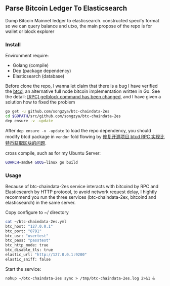## Parse Bitcoin Ledger To Elasticsearch
Dump Bitcoin Mainnet ledger to elasticsearch. constructed specify format so we can query balance and utxo, the main propose of the repo is for wallet or block explorer
### Install
Environment require:
- Golang (compile)
- Dep (package dependency)
- Elasticsearch (database)

Before clone the repo, I wanna let claim that there is a bug I have verified the [btcd](https://github.com/btcsuite/btcd), an alternative full node bitcoin implementation written in Go. See the detail: [[RPC] getblock command has been changed](https://github.com/btcsuite/btcd/issues/1096), and I have given a solution how to fixed the problem

```bash
go get -u github.com/songzya/btc-chaindata-2es
cd $GOPATH/src/github.com/songzya/btc-chaindata-2es
dep ensure -v -update
```
After ```dep ensure -v -update``` to load the repo dependency, you should modify btcd package in ```vendor``` fold flowing by [修复开源项目 btcd RPC 实现比特币获取区块的问题](https://huangwenwei.com/blogs/fix-verbocity-in-getblock-command-for-btcd).

cross compile, such as for my Ubuntu Server:
```bash
GOARCH=amd64 GOOS=linux go build
```
### Usage
Because of btc-chaindata-2es service interacts with bitcoind by RPC and Elasticsearch by HTTP protocol, to avoid network request delay, I hightly recommend you run the three services (btc-chaindata-2ex, bitcoind and elasticsearch) in the same server.

Copy configure to ~/ directory
```bash
cat ~/btc-chaindata-2es.yml
btc_host: "127.0.0.1"
btc_port: "8791"
btc_usr: "usertest"
btc_pass: "passtest"
btc_http_mode: true
btc_disable_tls: true
elastic_url: "http://127.0.0.1:9200"
elastic_sniff: false
```

Start the service:
```
nohup ~/btc-chaindata-2es sync > /tmp/btc-chaindata-2es.log 2>&1 &
```
